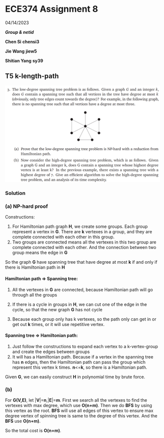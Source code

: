 # ECE374 Assignment 8

04/14/2023

***Group & netid***

**Chen Si**  	**chensi3**

**Jie Wang** 		**jiew5**

**Shitian Yang** 	**sy39**

## T5 k-length-path

![image-20230414210357605](./ECE374_Assignment_8_P3.assets/image-20230414210357605.png)

### Solution

### (a) NP-hard proof

Constructions: 

1) For Hamiltonian path graph **H**, we create some groups. Each group represent a vertex in **G**. There are **k** vertexes in a group, and they are complete connected with each other in this group.
2) Two groups are connected means all the vertexes in this two group are complete connected with each other. And the connection between two group means the edge in **G**

So the graph **G** have spanning tree that have degree at most **k** if and only if there is Hamiltonian path in **H**

#### Hamiltonian path  $\Rightarrow$  Spanning tree: 

1) All the vertexes in **G** are connected, because Hamiltonian path will go through all the groups

2) If there is a cycle in groups in **H**, we can cut one of the edge in the cycle, so that the new graph **G** has not cycle
3) Because each group only has k vertexes, so the path only can get in or get out **k** times, or it will use repetitive vertex.

#### Spanning tree $\Rightarrow$ Hamiltonian path:

1) Just follow the constructions to expand each vertex to a k-vertex-group and create the edges between groups
2) It will has a Hamiltonian path. Because if a vertex in the spanning tree has **n** edges, then the Hamiltonian path  can pass the group which represent this vertex k times. **n**<=**k**, so there is a Hamiltonian path.

Given **G**, we can easily construct **H** in polynomial time by brute force.

### (b) 

For **G(V,E)**, let |**V**|=**n**,|**E**|=**m**. First we search all the vertexes to find the vertexes with max degree, which use **O(n+m)**. Then we do **BFS** by using this vertex as the root. **BFS**  will use all edges of this vertex to ensure max degree vertex of spinning tree is same to the degree of this vertex. And the **BFS** use **O(n+m)**.

So the total cost is **O(n+m)**.